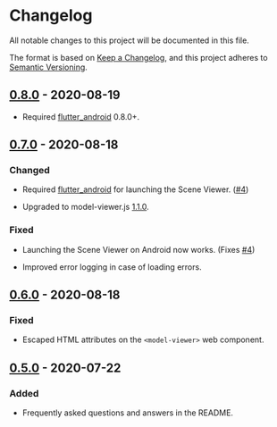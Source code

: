 # Changelog

All notable changes to this project will be documented in this file.

The format is based on [Keep a Changelog](https://keepachangelog.com/en/1.0.0/),
and this project adheres to [Semantic Versioning](https://semver.org/spec/v2.0.0.html).

## [0.8.0] - 2020-08-19

- Required [flutter_android](https://pub.dev/packages/flutter_android)
  0.8.0+.

## [0.7.0] - 2020-08-18

### Changed

- Required [flutter_android](https://pub.dev/packages/flutter_android)
  for launching the Scene Viewer. ([#4])

- Upgraded to model-viewer.js
  [1.1.0](https://github.com/google/model-viewer/releases/tag/v1.1.0).

### Fixed

- Launching the Scene Viewer on Android now works. (Fixes [#4])

- Improved error logging in case of loading errors.

## [0.6.0] - 2020-08-18

### Fixed

- Escaped HTML attributes on the `<model-viewer>` web component.

## [0.5.0] - 2020-07-22

### Added

- Frequently asked questions and answers in the README.

[0.8.0]: https://github.com/drydart/model_viewer.dart/compare/0.7.0...0.8.0
[0.7.0]: https://github.com/drydart/model_viewer.dart/compare/0.6.0...0.7.0
[0.6.0]: https://github.com/drydart/model_viewer.dart/compare/0.5.0...0.6.0
[0.5.0]: https://github.com/drydart/model_viewer.dart/compare/0.4.0...0.5.0

[#4]:    https://github.com/drydart/model_viewer.dart/issues/4
